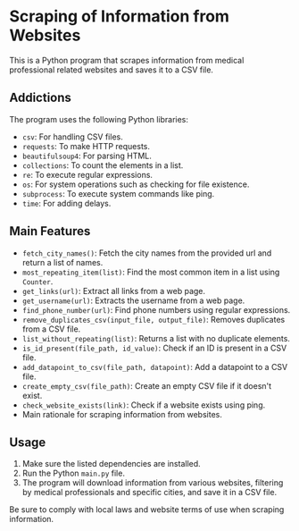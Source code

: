# Scraping of Information from Websites

This is a Python program that scrapes information from medical professional related websites and saves it to a CSV file.

## Addictions

The program uses the following Python libraries:

- `csv`: For handling CSV files.
- `requests`: To make HTTP requests.
- `beautifulsoup4`: For parsing HTML.
- `collections`: To count the elements in a list.
- `re`: To execute regular expressions.
- `os`: For system operations such as checking for file existence.
- `subprocess`: To execute system commands like ping.
- `time`: For adding delays.

## Main Features

- `fetch_city_names()`: Fetch the city names from the provided url and return a list of names.
- `most_repeating_item(list)`: Find the most common item in a list using `Counter`.
- `get_links(url)`: Extract all links from a web page.
- `get_username(url)`: Extracts the username from a web page.
- `find_phone_number(url)`: Find phone numbers using regular expressions.
- `remove_duplicates_csv(input_file, output_file)`: Removes duplicates from a CSV file.
- `list_without_repeating(list)`: Returns a list with no duplicate elements.
- `is_id_present(file_path, id_value)`: Check if an ID is present in a CSV file.
- `add_datapoint_to_csv(file_path, datapoint)`: Add a datapoint to a CSV file.
- `create_empty_csv(file_path)`: Create an empty CSV file if it doesn't exist.
- `check_website_exists(link)`: Check if a website exists using ping.
- Main rationale for scraping information from websites.

## Usage

1. Make sure the listed dependencies are installed.
2. Run the Python `main.py` file.
3. The program will download information from various websites, filtering by medical professionals and specific cities, and save it in a CSV file.

Be sure to comply with local laws and website terms of use when scraping information.

